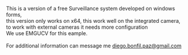 This is a version of a free Surveillance system developed on windows forms, <br>
this version only works on x64, this work well on the integrated camera, <br>
to work with external cameras it needs more configuration <br>
We use EMGUCV for this eample. <br>
<br>
For additional information can message me diego.bonfil.paz@gmail.com


